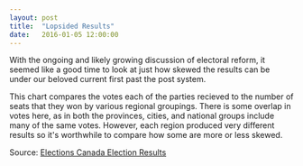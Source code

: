 ```yaml
---
layout: post
title:  "Lopsided Results"
date:   2016-01-05 12:00:00
---
```


With the ongoing and likely growing discussion of electoral reform, it seemed like a good time to look at just how skewed the results can be under our beloved current first past the post system.

This chart compares the votes each of the parties recieved to the number of seats that they won by various regional groupings. There is some overlap in votes here, as in both the provinces, cities, and national groups include many of the same votes. However, each region produced very different results so it's worthwhile to compare how some are more or less skewed.

<div id="lopChart"></div>
<div id="lopToolTip" class="hidden">
	<p id="tipTitle"><span id="party"></span></p>
	<p id="tipSubTitle"><span id="region"></span></p>
	<p class="tipInfo">Percent of Votes Received: <span id="votes"></span></p>
	<p class="tipInfo">Percent of Seats Won: <span id="seatsP"></span></p>
	<p class="tipInfo">Total Seats Won: <span id="seats"></span></p>
</div>


Source: [Elections Canada Election Results](http://enr.elections.ca/National.aspx)

<style type="text/css">
	#lopChart .legend, 
	#lopChart .legendSeats {
		font-size: 10px;
	}

	.legendSeats text {
		alignment-baseline: middle;
		font-family: "Helvetica Neue", Helvetica, Arial !important;
		font-weight: bold;
		opacity: 0.7;
		text-anchor: middle;
	}

	#lopChart .legendLabel {
		font-size: 10px;
		font-weight: bold;
	}

	#lopChart g.point:hover circle {
		stroke: black;
		stroke-width: 1px;
	}

	#lopChart g.point circle {
		
	}

	#lopChart g.point text {
		cursor: pointer;
		font-family: "Helvetica Neue", Helvetica, Arial !important;
		font-weight: bold;
		opacity: 0.7;
		text-anchor: middle;
	}

	#lopChart g.point:hover rect {
		fill: orange;
	}

	#lopChart g.point:hover text {
		opacity: 1;
	}

	/* Axes */
	#lopChart .axis path,
	#lopChart .axis line {
		fill: none;
		stroke: black;
		shape-rendering: crispEdges;
	}

	#lopChart .axis text {
		font-size: 11px;
	}

	#lopChart .y.axis path,
	#lopChart .x.axis path {
		opacity: 0;
	}

	/* Proportional votes = seats line */
	#lopChart .labelText {
		font-weight: 600;
	}

	#lopChart .explainer {
		color: #808080;
		font-weight: lighter;
		font-size: 24px;
		font-style: italic;
	}

	#lopChart .propLine {
		stroke: #CCCCCC;
		stroke-width: 3px;
		-moz-transition: all 0.3s;
	    -o-transition: all 0.3s;
	    -webkit-transition: all 0.3s;
	    transition: all 0.3s;
	}

	#lopChart .propLine:hover {
		stroke: #F0F0F0;
	}

	/* Tooltip */
	.hidden {
	  display: none;
	}

	#lopToolTip {
	  border: 1px solid black;
	  border-radius: 5px;
	  background-color: white;
	  box-shadow: 2px 2px 2px 3px rgba(0, 0, 0, 0.05);
	  position: absolute;
	  width: 180px;
	  height: auto;
	  padding: 10px;
	  pointer-events: none;
	}

	#lopToolTip #tipTitle {
	  font-size: 28px;
	  font-style: italic;
	  line-height: 20px;
	  margin-bottom: 4px !important;
	}

	#lopToolTip #tipSubTitle {
		line-height: 14px;
	  font-size: 16px;
	  font-weight: bold;
	  margin-bottom: 10px !important;
	}

	#lopToolTip .tipInfo {
	  font-size: 12px;
	  margin: 0;
	}

	.hidden {
	  display: none;
	}

</style>

<script type="text/javascript">
var coordinates = [0, 0];

var body = d3.select("body")
	.on("mousemove", function() {
		coordinates = d3.mouse(this);
	})
	.on("mousedown", function() {
		coordinates = d3.mouse(this);
	});

lopsidedResults();

function lopsidedResults() {

	var padding = {top: 20, right: 10, bottom: 20, left: 40},
		w = 740 - padding.left - padding.right,
		h = 800 - padding.top - padding.bottom;

	var percentFormat = d3.format("%");


	var widthScale = d3.scale.linear()
						.range([ 0, w ]);
	var heightScale = d3.scale.linear()
						.range([ h, 0 ]);

	var rScale = d3.scale.linear()
             			.range([2, 15]);

	var parties = d3.scale.ordinal()
						.domain(["Bloc Québécois", "Conservative", "Green", "Liberal", "NDP", "No Affiliation", "Independent"])
						.range([ "#0298d4", "#1340BF", "#3d9c34", "#BF3513", "#f37122", "#808080", "#CCCCCC"]);

	var xAxis = d3.svg.axis()
					.scale(widthScale)
					.orient("bottom")
					.tickFormat(percentFormat);

	var yAxis = d3.svg.axis()
					.scale(heightScale)
					.orient("left")
					.tickFormat(percentFormat);

	var svg = d3.select("#lopChart")
		.append("svg")
			.attr("width", w + padding.left + padding.right)
			.attr("height", h + padding.top + padding.bottom)
		.append("g")
			.attr("transform", "translate(" + padding.left + "," + padding.top + ")");

	d3.csv("{{ site.baseurl }}/data/2016/01/election_results.csv", type, function(data) {

		data.sort(function(a, b) {
			return d3.ascending(a["% of Votes"], b["% of Votes"]);
		});

		var maxVotes = d3.max(data, function(d) {
			return d["% of Votes"];
		});
		var maxSeats = d3.max(data, function(d) {
			return d["% of Seats"];
		});
		var minMax = (maxVotes > maxSeats) ? maxSeats : maxVotes;

		widthScale.domain([ 0, d3.max(data, function(d) {
			return d["% of Votes"];
		}) ]);
		heightScale.domain([ 0, d3.max(data, function(d) {
			return d["% of Seats"];
		}) ]);
		rScale.domain([0, d3.max(data, function(d) { return d.Seats; })]);

		// Create clipping paths
		var clipTop = svg.append("clipPath")
			.attr("id", "clipTop")
			.append("path")
			.attr("d", function(d) {
				var str;
				str = "M " + widthScale(0) + " " + heightScale(0);
				str += " L " + widthScale(0) + " " + heightScale(minMax);
				str += " L " + widthScale(minMax) + " " + heightScale(minMax);
				str += " Z ";
				return str;
			});
		var clipBottom = svg.append("clipPath")
			.attr("id", "clipBottom")
			.append("path")
			.attr("d", function(d) {
				var str;
				str = "M " + widthScale(0) + " " + heightScale(0);
				str += " L " + widthScale(minMax) + " " + heightScale(0);
				str += " L " + widthScale(minMax) + " " + heightScale(minMax);
				str += " Z ";
				return str;
			});

		// Draw line where % votes = % seats
		var proportional = svg.append("line")
			.attr("x1", widthScale(0))
			.attr("y1", heightScale(0))
			.attr("x2", widthScale(minMax))
			.attr("y2", heightScale(minMax))
			.attr("class", "propLine")
			.on("mouseover", function(d) {
				explainerTop.transition()
					.duration(500)
					.attr("y", heightScale(0.6));
				explainerBottom.transition()
					.duration(500)
					.attr("y", heightScale(0.05));
			})
			.on("mouseout", function(d) {
				explainerTop.transition()
					.duration(500)
					.attr("y", heightScale(0));
				explainerBottom.transition()
					.duration(500)
					.attr("y", heightScale(0.7));
			});

		var explainerTop = svg.append("text")
			.attr("x", widthScale(0.04))
			.attr("y", heightScale(0))
			.attr("clip-path", "url(#clipTop)")
			.attr("class", "explainer")
			.style("text-anchor", "start")
			.text("Won proportionally more seats than votes received");

		var explainerBottom = svg.append("text")
			.attr("x", widthScale(maxVotes))
			.attr("y", heightScale(0.7))
			.attr("clip-path", "url(#clipBottom)")
			.attr("class", "explainer")
			.style("text-anchor", "end")
			.text("Won proportionally fewer seats than votes received");

		var groups = svg.selectAll("g")
						.data(data)
						.enter()
						.append("g")
						.attr("class", "point");

		var dataText = groups.append("text")
			.attr("x", function(d) {
				return widthScale(d["% of Votes"]);
			})
			.attr("y", function(d) {
				return heightScale(d["% of Votes"]);
			})
			.attr("color", "#000")
			.attr("class", "dataText")
			.style("font-size", function(d) {
				return (6 + (d.Seats / 2));
			})
			.text(function(d) {
				return d.Party.substr(0, 1);
			})
			.on("mouseover", function(d) {
				
				var xPos = coordinates[0] + 15;
				if (widthScale(d["% of Votes"]) > w / 2) {
					xPos = coordinates[0] - 195;
				}
				var yPos = coordinates[1];
				d3.select("#lopToolTip")
					.style("left", xPos + "px")
					.style("top", yPos + "px");
					
				d3.select("#lopToolTip")
					.select("#party").text(d.Party);
				d3.select("#lopToolTip")
					.select("#region").text(d.Region);
				d3.select("#lopToolTip")
					.select("#votes").text(percentFormat(d["% of Votes"]));
				d3.select("#lopToolTip")
					.select("#seatsP").text(percentFormat(d["% of Seats"]));
				d3.select("#lopToolTip")
					.select("#seats").text(d.Seats);

				d3.select("#lopToolTip").classed("hidden", false);
			})
			.on("mouseout", function(d) {
				d3.select("#lopToolTip").classed("hidden", true);	
			});

		dataText.transition()
			.delay(function(d, i) {
				return Math.pow(i, 1.5);
			})
			.duration(1000)
			.attr("y", function(d) {
				return heightScale(d["% of Seats"]);
			});

		// Legend for total seats won (circle area)
		svg.append("text")
			.attr("x", 110)
			.attr("y", 0)
			.attr("class", "legendLabel")
			.text("Total Seats Won");

		var sampleSeats = [0, 10, 25, 75, 150];

		var legendSeats = svg.selectAll(".legendSeats")
			.data(sampleSeats)
			.enter()
			.append("g")
			.attr("class", "legendSeats")
			.attr("transform", function(d, i) { 
				return "translate(30," + (15 + (i * 30)) + ")"; 
			});

		legendSeats.append("text")
			.attr("x", 140)
			.attr("y", 5)
			.text("C")
			.style("text-anchor", "middle")
			.style("font-size", function(d) {
				return (6 + (d / 2));
			})
			.attr("fill", "grey");

		legendSeats.append("text")
			.attr("x", 100)
			.attr("y", 5)
			.style("text-anchor", "end")
			.text(function(d) { return d; });

		// Axes
		svg.append("g")
			.attr("class", "x axis")
				.attr("transform", "translate( 0," + h + ")")
				.call(xAxis)
			.append("text")
				.attr("class", "labelText")
				.attr("x", w)
				.attr("dy", "-.4em")
				.style("text-anchor", "end")
			    .text("% of Votes Received");

		svg.append("g")
			.attr("class", "y axis")
				.call(yAxis)
			.append("text")
				.attr("class", "labelText")
			    .attr("transform", "rotate(-90)")
			    .attr("y", 6)
			    .attr("dy", ".71em")
			    .style("text-anchor", "end")
			    .text("% of Seats Won");
	});

function type(d) {
	d["% of Seats"] = +d["% of Seats"] / 100;
	d["% of Votes"] = +d["% of Votes"] / 100;

	return d;
}

}


</script>


